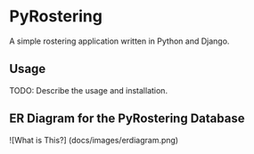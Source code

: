 # PyRostering

A simple rostering application written in Python and Django.

## Usage

TODO: Describe the usage and installation.

## ER Diagram for the PyRostering Database

![What is This?] (docs/images/erdiagram.png)